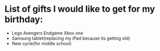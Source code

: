 # List of gifts I would like to get for my birthday:
* Lego Avengers Endgame Xbox one
* Samsung tablet(replacing my iPad because its getting old)
* New cycle(for middle school)
